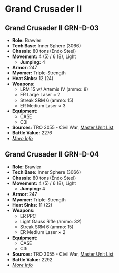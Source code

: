 # Grand Crusader II
## Grand Crusader II GRN-D-03
- **Role:** Brawler
- **Tech Base:** Inner Sphere (3066)
- **Chassis:** 80 tons (Endo Steel)
- **Movement:** 4 (5) / 6 (8), Light
  - **Jumping:** 4
- **Armor:** 247
- **Myomer:** Triple-Strength
- **Heat Sinks:** 12 (24)
- **Weapons:**
  - LRM 15 w/ Artemis IV (ammo: 8)
  - ER Large Laser × 2
  - Streak SRM 6 (ammo: 15)
  - ER Medium Laser × 3
- **Equipment:**
  - CASE
  - C3i
- **Sources:** TRO 3055 - Civil War, [Master Unit List](http://masterunitlist.info/Unit/Details/1254/grand-crusader-ii-grn-d-03)
- **Battle Value:** 2276
- [*More Info*](grand_crusader_ii/grand_crusader_ii_grn-d-03.md)

## Grand Crusader II GRN-D-04
- **Role:** Brawler
- **Tech Base:** Inner Sphere (3066)
- **Chassis:** 80 tons (Endo Steel)
- **Movement:** 4 (5) / 6 (8), Light
  - **Jumping:** 4
- **Armor:** 247
- **Myomer:** Triple-Strength
- **Heat Sinks:** 11 (22)
- **Weapons:**
  - ER PPC
  - Light Gauss Rifle (ammo: 32)
  - Streak SRM 6 (ammo: 15)
  - ER Medium Laser × 2
- **Equipment:**
  - CASE
  - C3i
- **Sources:** TRO 3055 - Civil War, [Master Unit List](http://masterunitlist.info/Unit/Details/1255/grand-crusader-ii-grn-d-04)
- **Battle Value:** 2292
- [*More Info*](grand_crusader_ii/grand_crusader_ii_grn-d-04.md)

